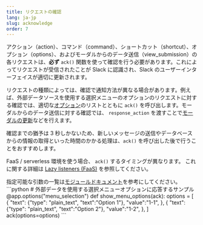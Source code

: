 ```yaml
---
title: リクエストの確認
lang: ja-jp
slug: acknowledge
order: 7
---
```


<div class="section-content">

アクション（action）、コマンド（command）、ショートカット（shortcut）、オプション（options）、およびモーダルからのデータ送信（view_submission）の各リクエストは、**必ず** `ack()` 関数を使って確認を行う必要があります。これによってリクエストが受信されたことが Slack に認識され、Slack のユーザーインターフェイスが適切に更新されます。

リクエストの種類によっては、確認で通知方法が異なる場合があります。例えば、外部データソースを使用する選択メニューのオプションのリクエストに対する確認では、適切な[オプション](https://api.slack.com/reference/block-kit/composition-objects#option)のリストとともに `ack()` を呼び出します。モーダルからのデータ送信に対する確認では、 `response_action` を渡すことで[モーダルの更新](#update-views-on-submission)などを行えます。

確認までの猶予は 3 秒しかないため、新しいメッセージの送信やデータベースからの情報の取得といった時間のかかる処理は、`ack()` を呼び出した後で行うことをおすすめします。

 FaaS / serverless 環境を使う場合、 `ack()` するタイミングが異なります。 これに関する詳細は [Lazy listeners (FaaS)](#lazy-listeners) を参照してください。 
</div>

<div>
<span class="annotation">指定可能な引数の一覧は<a href="https://slack.dev/bolt-python/api-docs/slack_bolt/kwargs_injection/args.html" target="_blank">モジュールドキュメント</a>を参考にしてください。</span>
```python
# 外部データを使用する選択メニューオプションに応答するサンプル
@app.options("menu_selection")
def show_menu_options(ack):
    options = [
        {
            "text": {"type": "plain_text", "text":"Option 1"},
            "value":"1-1",
        },
        {
            "text": {"type": "plain_text", "text":"Option 2"},
            "value":"1-2",
        },
    ]
    ack(options=options)
```
</div>
